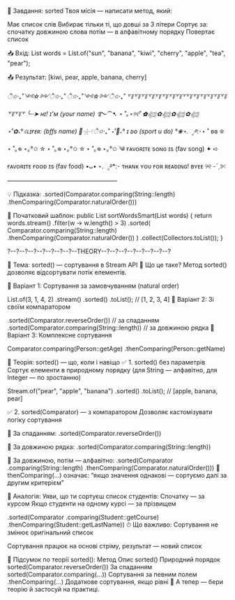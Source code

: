 🎯 Завдання: sorted
Твоя місія — написати метод, який:

Має список слів
Вибирає тільки ті, що довші за 3 літери
Сортує за:
спочатку довжиною слова
потім — в алфавітному порядку
Повертає список

📥 Вхід:
List<String> words = List.of("sun", "banana", "kiwi",
"cherry", "apple", "tea", "pear");

📤 Результат:
[kiwi, pear, apple, banana, cherry]


*ੈ✩‧₊˚༺☆༻*ੈ✩‧₊˚ ੈ✩‧₊˚༺☆༻*ੈ✩‧₊˚
꒷꒦꒷꒦꒷꒦꒷꒦꒷꒦꒷꒦꒷꒦꒷꒦꒷꒷꒦꒷꒦꒷꒦꒷꒦꒷꒦꒷꒦꒷꒦꒷꒦꒷
╰┈➤ ʜɪ! ɪ’ᴍ (your name) ࿐*⁀➷ ⋆ ˚｡⋆୨୧˚
✿𓆉︎✿𓆉︎✿𓆉︎✿𓆉︎
⋆˚✿˖°𝟺ʟɪғᴇʀ: (bffs name) 🫧𓇼𓏲*ੈ✩‧₊˚
⋆˚🐾˖° ɪ ᴅᴏ (sport u do) °❀⋆.ೃ࿔*:･⋆ ˚ ʚɞ
✮ ⋆ ˚｡𖦹 ⋆｡°✩ ✮ ⋆ ˚｡𖦹 ⋆｡°✩ ✮ ⋆ ˚｡𖦹 ⋆｡°✩
༄ ғᴀᴠᴏʀɪᴛᴇ sᴏɴɢ ɪs (fav song) ✦
➪ ғᴀᴠᴏʀɪᴛᴇ ғᴏᴏᴅ ɪs (fav food) •ᴗ•
⋆.ೃ࿔*:･ ᴛʜᴀɴᴋ ʏᴏᴜ ғᴏʀ ʀᴇᴀᴅɪɴɢ! ʙʏᴇᴇ ୨୧
-ˋˏ✄——————————————————





💡 Підказка:
.sorted(Comparator.comparing(String::length)
.thenComparing(Comparator.naturalOrder()))

🔧 Початковий шаблон:
public List<String> sortWordsSmart(List<String> words) {
return words.stream()
.filter(w -> w.length() > 3)
.sorted(
Comparator.comparing(String::length)
.thenComparing(Comparator.naturalOrder())
)
.collect(Collectors.toList());
}


?--?--?--?--?--?--?--?--THEORY--?--?--?--?--?--?--?--?


🧠 Тема: sorted() — сортування в Stream API
📌 Що це таке?
Метод sorted() дозволяє відсортувати потік елементів.

🔹 Варіант 1: Сортування за замовчуванням (natural order)

List.of(3, 1, 4, 2)
.stream()
.sorted()
.toList();   // [1, 2, 3, 4]
🔹 Варіант 2: Зі своїм компаратором

.sorted(Comparator.reverseOrder())     // за спаданням
.sorted(Comparator.comparing(String::length)) // за довжиною рядка
🔹 Варіант 3: Комплексне сортування

Comparator.comparing(Person::getAge)
.thenComparing(Person::getName)


🧠 Теорія: sorted() — що, коли і навіщо
✅ 1. sorted() без параметрів
Сортує елементи в природному порядку
(для String — алфавітно, для Integer — по зростанню)

Stream.of("pear", "apple", "banana")
.sorted()
.toList();  // [apple, banana, pear]

✅ 2. sorted(Comparator) — з компаратором
Дозволяє кастомізувати логіку сортування

🔹 За спаданням:
.sorted(Comparator.reverseOrder())

🔹 За довжиною рядка:
.sorted(Comparator.comparing(String::length))

🔹 За довжиною, потім — алфавітно:
.sorted(Comparator
.comparing(String::length)
.thenComparing(Comparator.naturalOrder()))
📌 thenComparing(...) означає: “якщо значення однакові — сортуємо далі за другим критерієм”

🧊 Аналогія:
Уяви, що ти сортуєш список студентів:
Спочатку — за курсом
Якщо студенти на одному курсі — за прізвищем

.sorted(Comparator
.comparing(Student::getCourse)
.thenComparing(Student::getLastName))
⏱ Що важливо:
Сортування не змінює оригінальний список

Сортування працює на основі стріму, результат — новий список

🔁 Підсумок по теорії sorted():
Метод	Опис
sorted()	Природний порядок
sorted(Comparator.reverseOrder())	За спаданням
sorted(Comparator.comparing(...))	Сортування за певним полем
.thenComparing(...)	Додаткове сортування, якщо рівні
🧪 А тепер — бери теорію й застосуй на практиці.